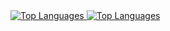 <style>
    .container {
        display: flex;
    }
</style>

<div id="container">
    <a href="https://github.com/anuraghazra/github-readme-stats">
        <img src="https://github-readme-stats.vercel.app/api?username=bendik-kodehode&show_icons=true&theme=synthwave" alt="Top Languages">
    </a>
    <a href="https://github.com/anuraghazra/github-readme-stats">
        <img src="https://github-readme-stats.vercel.app/api/top-langs/?username=bendik-kodehode&layout=compact&show_icons=true&theme=synthwave" alt="Top Languages">
    </a>
</div>
